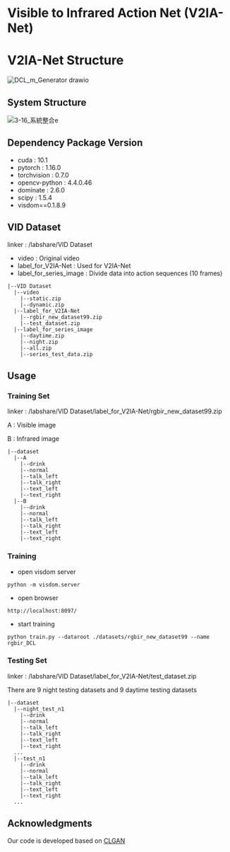 # Visible to Infrared Action Net (V2IA-Net)

# V2IA-Net Structure
![DCL_m_Generator drawio](https://user-images.githubusercontent.com/35215838/165700320-a0b6fd80-f365-482f-83d7-30ec001bb91e.png)

## System Structure 
![3-16_系統整合e](https://user-images.githubusercontent.com/35215838/165701268-fe84e2b6-601d-4bdb-bc31-475717781aeb.png)

## Dependency Package Version
* cuda : 10.1
* pytorch : 1.16.0
* torchvision : 0.7.0
* opencv-python : 4.4.0.46
* dominate : 2.6.0
* scipy : 1.5.4
* visdom==0.1.8.9


## VID Dataset
linker : /labshare/VID Dataset

* video : Original video
* label_for_V2IA-Net : Used for V2IA-Net
* label_for_series_image : Divide data into action sequences (10 frames)

```
|--VID Dataset
  |--video
    |--static.zip
    |--dynamic.zip
  |--label_for_V2IA-Net
    |--rgbir_new_dataset99.zip
    |--test_dataset.zip
  |--label_for_series_image
    |--daytime.zip
    |--night.zip
    |--all.zip
    |--series_test_data.zip
```
## Usage 
### Training Set
linker : /labshare/VID Dataset/label_for_V2IA-Net/rgbir_new_dataset99.zip

A : Visible image

B : Infrared image
```
|--dataset
  |--A
    |--drink
    |--normal
    |--talk_left
    |--talk_right
    |--text_left
    |--text_right
  |--B
    |--drink
    |--normal
    |--talk_left
    |--talk_right
    |--text_left
    |--text_right
```
### Training
* open visdom server
```
python -m visdom.server
```
* open browser
```
http://localhost:8097/
```
* start training
```
python train.py --dataroot ./datasets/rgbir_new_dataset99 --name rgbir_DCL
```
### Testing Set
linker : /labshare/VID Dataset/label_for_V2IA-Net/test_dataset.zip

There are 9 night testing datasets and 9 daytime testing datasets

```
|--dataset
  |--night_test_n1
    |--drink
    |--normal
    |--talk_left
    |--talk_right
    |--text_left
    |--text_right
  ...
  |--test_n1
    |--drink
    |--normal
    |--talk_left
    |--talk_right
    |--text_left
    |--text_right
  ...
```
## Acknowledgments
Our code is developed based on [CLGAN](https://github.com/JunlinHan/DCLGAN)
